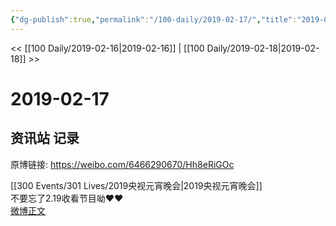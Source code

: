 ```yaml
---
{"dg-publish":true,"permalink":"/100-daily/2019-02-17/","title":"2019-02-17"}
---
```



<< [[100 Daily/2019-02-16\|2019-02-16]] | [[100 Daily/2019-02-18\|2019-02-18]] >>

# 2019-02-17

## 资讯站 记录

原博链接: https://weibo.com/6466290670/Hh8eRiGOc

[[300 Events/301 Lives/2019央视元宵晚会\|2019央视元宵晚会]]  
不要忘了2.19收看节目呦❤️❤️  
[微博正文](https://weibo.com/detail/4340443699628096)
